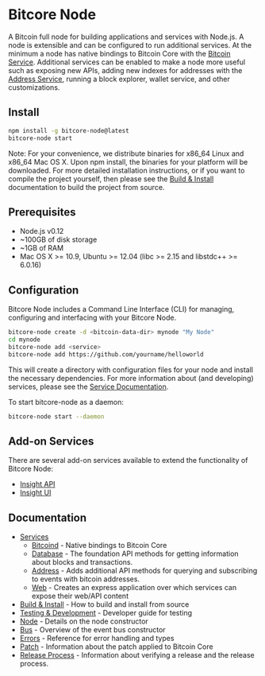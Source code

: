 Bitcore Node
============

A Bitcoin full node for building applications and services with Node.js. A node is extensible and can be configured to run additional services. At the minimum a node has native bindings to Bitcoin Core with the [Bitcoin Service](services/bitcoind.md). Additional services can be enabled to make a node more useful such as exposing new APIs, adding new indexes for addresses with the [Address Service](services/address.md), running a block explorer, wallet service, and other customizations.

## Install

```bash
npm install -g bitcore-node@latest
bitcore-node start
```

Note: For your convenience, we distribute binaries for x86_64 Linux and x86_64 Mac OS X. Upon npm install, the binaries for your platform will be downloaded. For more detailed installation instructions, or if you want to compile the project yourself, then please see the [Build & Install](build.md) documentation to build the project from source.

## Prerequisites

- Node.js v0.12
- ~100GB of disk storage
- ~1GB of RAM
- Mac OS X >= 10.9, Ubuntu >= 12.04 (libc >= 2.15 and libstdc++ >= 6.0.16)

## Configuration

Bitcore Node includes a Command Line Interface (CLI) for managing, configuring and interfacing with your Bitcore Node.

```bash
bitcore-node create -d <bitcoin-data-dir> mynode "My Node"
cd mynode
bitcore-node add <service>
bitcore-node add https://github.com/yourname/helloworld
```

This will create a directory with configuration files for your node and install the necessary dependencies. For more information about (and developing) services, please see the [Service Documentation](services.md).

To start bitcore-node as a daemon:

```bash
bitcore-node start --daemon
```

## Add-on Services

There are several add-on services available to extend the functionality of Bitcore Node:

- [Insight API](https://github.com/bitpay/insight-api/tree/v0.3.0)
- [Insight UI](https://github.com/bitpay/insight/tree/v0.3.0)

## Documentation

- [Services](services.md)
  - [Bitcoind](services/bitcoind.md) - Native bindings to Bitcoin Core
  - [Database](services/db.md) - The foundation API methods for getting information about blocks and transactions.
  - [Address](services/address.md) - Adds additional API methods for querying and subscribing to events with bitcoin addresses.
  - [Web](services/web.md) - Creates an express application over which services can expose their web/API content
- [Build & Install](build.md) - How to build and install from source
- [Testing & Development](testing.md) - Developer guide for testing
- [Node](node.md) - Details on the node constructor
- [Bus](bus.md) - Overview of the event bus constructor
- [Errors](errors.md) - Reference for error handling and types
- [Patch](patch.md) - Information about the patch applied to Bitcoin Core
- [Release Process](release.md) - Information about verifying a release and the release process.
